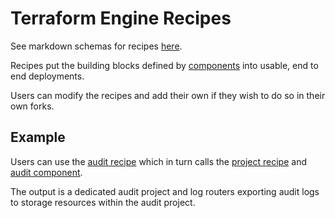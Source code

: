# Terraform Engine Recipes

See markdown schemas for recipes [here](../../../docs/tfengine/recipes).

Recipes put the building blocks defined by [components](../components) into
usable, end to end deployments.

Users can modify the recipes and add their own if they wish to do so in their
own forks.

## Example

Users can use the [audit recipe](./audit.hcl) which in turn calls the
[project recipe](./project.hcl) and [audit component](../components/audit).

The output is a dedicated audit project and log routers exporting audit logs to
storage resources within the audit project.
